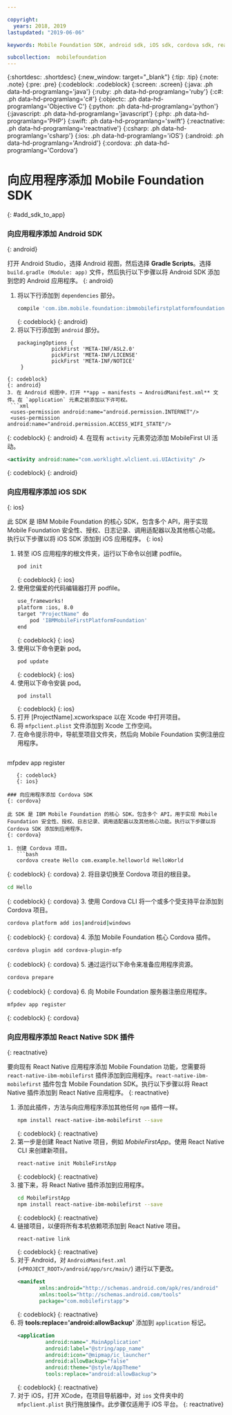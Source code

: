 ```yaml
---

copyright:
  years: 2018, 2019
lastupdated: "2019-06-06"

keywords: Mobile Foundation SDK, android sdk, iOS sdk, cordova sdk, react native sdk

subcollection:  mobilefoundation
---
```


{:shortdesc: .shortdesc}
{:new_window: target="_blank"}
{:tip: .tip}
{:note: .note}
{:pre: .pre}
{:codeblock: .codeblock}
{:screen: .screen}
{:java: .ph data-hd-programlang='java'}
{:ruby: .ph data-hd-programlang='ruby'}
{:c#: .ph data-hd-programlang='c#'}
{:objectc: .ph data-hd-programlang='Objective C'}
{:python: .ph data-hd-programlang='python'}
{:javascript: .ph data-hd-programlang='javascript'}
{:php: .ph data-hd-programlang='PHP'}
{:swift: .ph data-hd-programlang='swift'}
{:reactnative: .ph data-hd-programlang='reactnative'}
{:csharp: .ph data-hd-programlang='csharp'}
{:ios: .ph data-hd-programlang='iOS'}
{:android: .ph data-hd-programlang='Android'}
{:cordova: .ph data-hd-programlang='Cordova'}

#	向应用程序添加 Mobile Foundation SDK
{: #add_sdk_to_app}

### 向应用程序添加 Android SDK
{: android}

打开 Android Studio，选择 Android 视图，然后选择 **Gradle Scripts**。选择 `build.gradle (Module: app)` 文件，然后执行以下步骤以将 Android SDK 添加到您的 Android 应用程序。
{: android}

1. 将以下行添加到 `dependencies` 部分。
   ```bash
   compile 'com.ibm.mobile.foundation:ibmmobilefirstplatformfoundation:8.0.+'
   ```
   {: codeblock}
   {: android}
2. 将以下行添加到 `android` 部分。
   ```
   packagingOptions {
              pickFirst 'META-INF/ASL2.0'
              pickFirst 'META-INF/LICENSE'
              pickFirst 'META-INF/NOTICE'
    }
  ```
  {: codeblock}
  {: android}
3. 在 Android 视图中，打开 **app → manifests → AndroidManifest.xml** 文件。在 `application` 元素之前添加以下许可权。
   ```xml
   <uses-permission android:name="android.permission.INTERNET"/>
   <uses-permission android:name="android.permission.ACCESS_WIFI_STATE"/>
   ```
   {: codeblock}
   {: android}
4. 在现有 `activity` 元素旁边添加 MobileFirst UI 活动。
   ```xml
   <activity android:name="com.worklight.wlclient.ui.UIActivity" />
   ```
   {: codeblock}
   {: android}


### 向应用程序添加 iOS SDK
{: ios}

此 SDK 是 IBM Mobile Foundation 的核心 SDK，包含多个 API，用于实现 Mobile Foundation 安全性、授权、日志记录、调用适配器以及其他核心功能。执行以下步骤以将 iOS SDK 添加到 iOS 应用程序。
{: ios}

1. 转至 iOS 应用程序的根文件夹，运行以下命令以创建 podfile。
    ```bash
    pod init
    ```
    {: codeblock}
    {: ios}
2. 使用您偏爱的代码编辑器打开 podfile。
   ```bash
   use_frameworks!
   platform :ios, 8.0
   target "ProjectName" do
       pod 'IBMMobileFirstPlatformFoundation'
   end
   ```
   {: codeblock}
   {: ios}
3. 使用以下命令更新 pod。
   ```bash
   pod update
   ```
   {: codeblock}
   {: ios}
4. 使用以下命令安装 pod。
   ```bash
   pod install
   ```
   {: codeblock}
   {: ios}
5. 打开 [ProjectName].xcworkspace 以在 Xcode 中打开项目。
6. 将 `mfpclient.plist` 文件添加到 Xcode 工作空间。
7. 在命令提示符中，导航至项目文件夹，然后向 Mobile Foundation 实例注册应用程序。
   ```bash
mfpdev app register
```
   {: codeblock}
   {: ios}

### 向应用程序添加 Cordova SDK
{: cordova}

此 SDK 是 IBM Mobile Foundation 的核心 SDK，包含多个 API，用于实现 Mobile Foundation 安全性、授权、日志记录、调用适配器以及其他核心功能。执行以下步骤以将 Cordova SDK 添加到应用程序。
{: cordova}

1. 创建 Cordova 项目。
   ```bash
   cordova create Hello com.example.helloworld HelloWorld
   ```
   {: codeblock}
   {: cordova}
2. 将目录切换至 Cordova 项目的根目录。
   ```bash
   cd Hello
   ```
   {: codeblock}
   {: cordova}
3. 使用 Cordova CLI 将一个或多个受支持平台添加到 Cordova 项目。
   ```bash
   cordova platform add ios|android|windows
   ```
   {: codeblock}
   {: cordova}
4. 添加 Mobile Foundation 核心 Cordova 插件。
   ```bash
   cordova plugin add cordova-plugin-mfp
   ```
   {: codeblock}
   {: cordova}
5. 通过运行以下命令来准备应用程序资源。
   ```bash
   cordova prepare
   ```
   {: codeblock}
   {: cordova}
6. 向 Mobile Foundation 服务器注册应用程序。
   ```bash
mfpdev app register
```
   {: codeblock}
   {: cordova}

### 向应用程序添加 React Native SDK 插件
{: reactnative}

要向现有 React Native 应用程序添加 Mobile Foundation 功能，您需要将 `react-native-ibm-mobilefirst` 插件添加到应用程序。`react-native-ibm-mobilefirst` 插件包含 Mobile Foundation SDK。执行以下步骤以将 React Native 插件添加到 React Native 应用程序。
{: reactnative}

1. 添加此插件，方法与向应用程序添加其他任何 `npm` 插件一样。
   ```bash
   npm install react-native-ibm-mobilefirst --save
   ```
   {: codeblock}
   {: reactnative}
2. 第一步是创建 React Native 项目，例如 *MobileFirstApp*。使用 React Native CLI 来创建新项目。
   ```bash
   react-native init MobileFirstApp
   ```
   {: codeblock}
   {: reactnative}
3. 接下来，将 React Native 插件添加到应用程序。
   ```bash
   cd MobileFirstApp
   npm install react-native-ibm-mobilefirst --save
   ```
   {: codeblock}
   {: reactnative}
4. 链接项目，以便将所有本机依赖项添加到 React Native 项目。
   ```bash
   react-native link
   ```
   {: codeblock}
   {: reactnative}
5. 对于 Android，对 `AndroidManifest.xml` (`<PROJECT_ROOT>/android/app/src/main/`) 进行以下更改。
   ```xml
   <manifest 
          xmlns:android="http://schemas.android.com/apk/res/android" 
          xmlns:tools="http://schemas.android.com/tools"
          package="com.mobilefirstapp">
   ```
   {: codeblock}
   {: reactnative}
6. 将 **tools:replace='android:allowBackup'** 添加到 `application` 标记。
   ```xml
   <application
            android:name=".MainApplication"
            android:label="@string/app_name"
            android:icon="@mipmap/ic_launcher"
            android:allowBackup="false"
            android:theme="@style/AppTheme"
            tools:replace="android:allowBackup">
   ```
   {: codeblock}
   {: reactnative}
7. 对于 iOS，打开 XCode，在项目导航器中，对 `ios` 文件夹中的 `mfpclient.plist` 执行拖放操作。此步骤仅适用于 iOS 平台。
{: reactnative}
